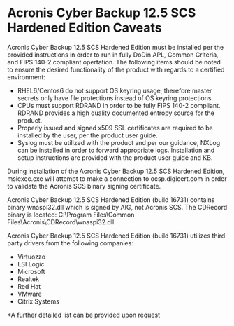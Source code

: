 # Acronis Cyber Backup 12.5 SCS Hardened Edition Caveats

Acronis Cyber Backup 12.5 SCS Hardened Edition must be installed per the provided instructions in order to run in fully DoDin APL, Common Criteria, and FIPS 140-2 compliant opertation. The following items should be noted to ensure the desired functionality of the product with regards to a certified environment:
 - RHEL6/Centos6 do not support OS keyring usage, therefore master secrets only have file protections instead of OS keyring protections. 
 - CPUs must support RDRAND in order to be fully FIPS 140-2 compliant. RDRAND provides a high quality documented entropy source for the product. 
 - Properly issued and signed x509 SSL certificates are required to be installed by the user, per the product user guide. 
 - Syslog must be utilized with the product and per our guidance, NXLog can be installed in order to forward appropriate logs. Installation and setup instructions are provided with the product user guide and KB.
 
During installation of the Acronis Cyber Backup 12.5 SCS Hardened Edition, msiexec.exe will attempt to make a connection to ocsp.digicert.com in order to validate the Acronis SCS binary signing certificate. 
 
Acronis Cyber Backup 12.5 SCS Hardened Edition (build 16731) contains binary wnaspi32.dll which is signed by AIG, not Acronis SCS. The CDRecord binary is located: C:\Program Files\Common Files\Acronis\CDRecord\wnaspi32.dll

Acronis Cyber Backup 12.5 SCS Hardened Edition (build 16731) utilizes third party drivers from the following companies:
 - Virtuozzo
 - LSI Logic
 - Microsoft
 - Realtek
 - Red Hat
 - VMware
 - Citrix Systems

*A further detailed list can be provided upon request
